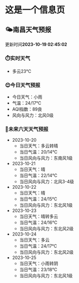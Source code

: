 # 这是一个信息页 
## 🌤️**南昌**天气预报
更新时间**2023-10-19 02:45:02**
### ⏱️实时天气
- 多云23℃
### 😊今日天气预报
- 今日天气：小雨
- 气温：24/17℃
- AQI指数：89良
- 风向与风力：北风0级
### 🤩未来六天天气预报
- 2023-10-20
  - 当日天气：多云转晴
  - 当日气温：20/14℃
  - 当日风向与风力：东南风1级
- 2023-10-21
  - 当日天气：晴
  - 当日气温：22/14℃
  - 当日风向与风力：北风3-4级
- 2023-10-22
  - 当日天气：晴
  - 当日气温：24/15℃
  - 当日风向与风力：东北风1级
- 2023-10-23
  - 当日天气：晴转多云
  - 当日气温：24/16℃
  - 当日风向与风力：东北风2级
- 2023-10-24
  - 当日天气：多云
  - 当日气温：24/17℃
  - 当日风向与风力：东北风2级
- 2023-10-25
  - 当日天气：小雨转阴
  - 当日气温：23/18℃
  - 当日风向与风力：东北风1级

